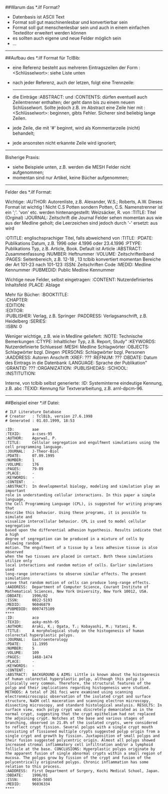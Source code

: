 ##Warum das *.ilf Format?
- Datenbasis ist ASCII Text
- Format soll gut maschinenlesbar und konvertierbar sein
- Format soll gut menschenlesbar sein und auch in einem einfachen Texteditor
  erweitert werden können
- es sollten auch eigene und neue Felder möglich sein
- ...

---------------------------------------------------------------------------
##Aufbau des *.ilf Format für TclBib:


- eine Referenz besteht aus mehreren Eintragszeilen der Form 
    :<Schlüsselwort>: <Inhalt> 
  siehe Liste unten
  
- nach jeder Referenz, auch der letzen, folgt eine Trennzeile:
    ****

- die Einträge :ABSTRACT: und :CONTENTS: dürfen eventuell auch Zeilentrenner
  enthalten; der <Inhalt> geht dann bis zu einem neuem Schlüsselwort. Sollte 
  jedoch z.B. im Abstract eine Zeile hier mit :<Schlüsselwort>: beginnen, gibts
  Fehler. Sicherer sind beliebig lange Zeilen.

- jede Zeile, die mit '#' beginnt, wird als Kommentarzeile (nicht) behandelt;

- jede ansonsten nicht erkannte Zeile wird ignoriert;
  
---------------------------------------------------------------------------
Bisherige Praxis:

- siehe Beispiele unten, z.B. werden die MESH Felder nicht aufgenommen;
- momentan sind nur Artikel, keine Bücher aufgenommen;


---------------------------------------------------------------------------
Felder des *.ilf Format:

Wichtige:
:AUTHOR:        Autorenliste, z.B. Alexander, W.S.; Roberts, A.W.
                Dieses Format ist wichtig !
                Nicht C.S Potten sondern Potten, C.S.
                Namenstrenner ist ein ';'.
                'von' etc. werden hintenangestellt:
                    Weizsäcker, R. von
:TITLE:         Titel (Orginal)
:JOURNAL:       Zeitschrift
                die Journal Felder sehen momentan aus wie aus der Medline 
                geholt; die Leerzeichen sind jedoch durch '-' ersetzt:
                aus <J Theor Biol> wird <J-Theor-Biol>

:OTITLE:        englischsprachiger Titel, falls abweichend von :TITLE:
:PDATE:         Publikations Datum, z.B. 1996 oder 4.1996 oder 23.4.1996
:PTYPE:         Publikations Typ, z.B. Article, Book. 
                Default ist Article
:ABSTRACT:      Zusammenfassung
:NUMBER:        Heftnummer
:VOLUME:        Zeitschriftenband
:PAGES:         Seitenbereich, z.B. 12-18 , 13
                tclbib konvertiert momentan Bereiche der Art 101-23 
                nach 101-123
:ISSN:          Zeitschriften Code
:MEDID:         Medline Kennummer
:PUBMEDID:      Public Medline Kennummer


Wichtige neue Felder, selbst eingetragen:
:CONTENT:       Nutzerdefiniertes Inhaltsfeld
:PLACE:         Ablage

Mehr für Bücher:
:BOOKTITLE:   
:CHAPTER:     
:EDITION:     
:EDITOR:      
:PUBLISHER:     Verlag, z.B. Springer
:PADDRESS:      Verlagsanschrift, z.B. Heidelberg 
:SERIES:   
:ISBN:    0  

Weniger wichtige, z.B. wie in Medline geliefert:
:NOTE:          Technische Bemerkungen
:CTYPE:         Inhaltlicher Typ, z.B. Report, Study"
:KEYWORDS:      Nutzerdefinierte Schluessel
:MESH:          Medline Schlagwörter
:OBJECTS:       Schlagwörter bzgl. Dingen
:PERSONS:       Schlagwörter bzgl. Personen
:AADDRESS:      Autoren Anschrift
:XREF:          ???
:REFNUM:        ???
:DBDATE:        Datum des Eintrags in die Datenbank
:LANGUAGE:      Sprache der Publikation"
:GRANTID:       ???
:ORGANIZATION: 
:PUBLISHEDAS: 
:SCHOOL:       
:INSTITUTION:

Interne, von tclbib selbst generierte:
:ID:            Systeminterne eindeutige Kennung, z.B. abc
:TEXID:         Kennung für Textverarbeitung, z.B. arnl-dpcm-96.

---------------------------------------------------------------------------

##Beispiel einer *.ilf Datei:


    # ILF Literature Database
    # Creator   : TclBib, version 27.6.1998
    # Generated : 01.03.1999, 18:53
    
    :ID:        aae
    :TEXID:     a-cses-95
    :AUTHOR:    Agarwal, P.
    :TITLE:     Cellular segregation and engulfment simulations using the cell programming language.
    :JOURNAL:   J-Theor-Biol
    :PDATE:     07.09.1995
    :NUMBER:    1
    :VOLUME:    176
    :PAGES:     79-89
    :PLACE:     -
    :KEYWORDS:  -
    :CONTENT:   -
    :ABSTRACT:  In developmental biology, modeling and simulation play an important
    role in understanding cellular interactions. In this paper a simple language,
    the Cell Programming Language (CPL), is suggested for writing programs that
    describe this behavior. Using these programs, it is possible to simulate and
    visualize intercellular behavior. CPL is used to model cellular segregation
    based upon the differential adhesion hypothesis. Results indicate that a high
    degree of segregation can be produced in a mixture of cells by allowing random
    motion. The engulfment of a tissue by a less adhesive tissue is also observed
    when the two tissues are placed in contact. Both these simulations utilize only
    local interactions and random motion of cells. Earlier simulations used
    long-range interactions to observe similar effects. The present simulations
    prove that random motion of cells can produce long-range effects.
    :AADDRESS:  Department of Computer Science, Courant Institute of Mathematical Sciences, New York University, New York 10012, USA.
    :DBDATE:    1996/02
    :ISSN:      0022-5193
    :MEDID:     96046879
    :PUBMEDID:  0007475109
    ****
    :ID:        aco
    :TEXID:     aoky-mshh-95
    :AUTHOR:    Araki, K.; Ogata, T.; Kobayashi, M.; Yatani, R.
    :TITLE:     A morphological study on the histogenesis of human colorectal hyperplastic polyps.
    :JOURNAL:   Gastroenterology
    :PDATE:     11.1995
    :NUMBER:    5
    :VOLUME:    109
    :PAGES:     1468-1474
    :PLACE:     -
    :KEYWORDS:  -
    :CONTENT:   -
    :ABSTRACT:  BACKGROUND & AIMS: Little is known about the histogenesis of human colorectal hyperplastic polyp, although this polyp is clinically very common. Therefore, the structural features of the polyp and their implications regarding histogenesis were studied. METHODS: A total of 261 foci were examined using scanning electronmicroscopic observation of the isolated crypt and surface structure, NaOH cell maceration and scanning electron microscopy, dissecting microscopy, and standard histological analysis. RESULTS: In surface view, each polyp crypt was discretely demarcated as in the normal crypt, suggesting that the crypt epithelium had not replaced the adjoining crypt. Notches at the base and various stages of branching, observed in 21.8% of the isolated crypts, were considered to reflect crypt fission. Several polyps with a single crypt mouth consisting of fissioned multiple crypts suggested polyp origin from a single crypt and growth by fission. Juxtaposition of small polyps and their fusion suggested polycentric origin. Almost all polyps showed increased stromal inflammatory cell infiltration and/or a lymphoid follicle at the base. CONCLUSIONS: Hyperplastic polyps originate by the apparent fusion of single abnormal crypts within a small region of mucosa. The polyps grow by fission of the crypt and fusion of the polycentrically originated polyps. Chronic inflammation has some relation to this process.
    :AADDRESS:  First Department of Surgery, Kochi Medical School, Japan.
    :DBDATE:    1996/01
    :ISSN:      0016-5085
    :MEDID:     96036334
    ****
